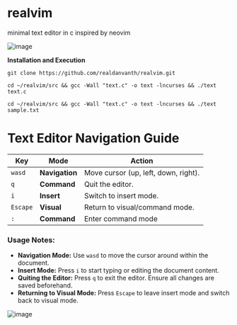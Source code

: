 # realvim
minimal text editor in c inspired by neovim

![image](https://github.com/user-attachments/assets/0ed04b35-bb1f-4230-9923-c75384e17fd8)


**Installation and Execution**

```install
git clone https://github.com/realdanvanth/realvim.git
```
```execute
cd ~/realvim/src && gcc -Wall "text.c" -o text -lncurses && ./text text.c
```
```
cd ~/realvim/src && gcc -Wall "text.c" -o text -lncurses && ./text sample.txt
```

# Text Editor Navigation Guide

| **Key**   | **Mode**      | **Action**                     |
|-----------|---------------|---------------------------------|
| `wasd`    | **Navigation**| Move cursor (up, left, down, right). |
| `q`       | **Command**   | Quit the editor.               |
| `i`       | **Insert**    | Switch to insert mode.         |
| `Escape`  | **Visual**    | Return to visual/command mode. |
| `:`       | **Command**   | Enter command mode             |

### Usage Notes:
- **Navigation Mode:** Use `wasd` to move the cursor around within the document.
- **Insert Mode:** Press `i` to start typing or editing the document content.
- **Quiting the Editor:** Press `q` to exit the editor. Ensure all changes are saved beforehand.
- **Returning to Visual Mode:** Press `Escape` to leave insert mode and switch back to visual mode.

![image](https://github.com/user-attachments/assets/015dee65-f9ac-424a-b597-a8d10dcec538)
